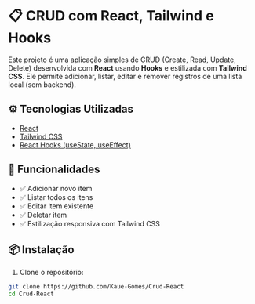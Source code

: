 # 📋 CRUD com React, Tailwind e Hooks

Este projeto é uma aplicação simples de CRUD (Create, Read, Update, Delete) desenvolvida com **React** usando **Hooks** e estilizada com **Tailwind CSS**. Ele permite adicionar, listar, editar e remover registros de uma lista local (sem backend).

## ⚙️ Tecnologias Utilizadas

- [React](https://reactjs.org/)
- [Tailwind CSS](https://tailwindcss.com/)
- [React Hooks (useState, useEffect)](https://reactjs.org/docs/hooks-intro.html)

## 🚀 Funcionalidades

- ✅ Adicionar novo item
- ✅ Listar todos os itens
- ✅ Editar item existente
- ✅ Deletar item
- ✅ Estilização responsiva com Tailwind CSS

## 📦 Instalação

1. Clone o repositório:

```bash
git clone https://github.com/Kaue-Gomes/Crud-React
cd Crud-React

